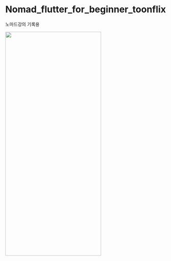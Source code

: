 # Nomad_flutter_for_beginner_toonflix

노마드강의 기록용

<img src="[https://your-image-url.type](https://user-images.githubusercontent.com/122064545/223379523-05d4a299-c958-41fc-9654-1a1e4408c8cc.png)" width="300" height="700">

